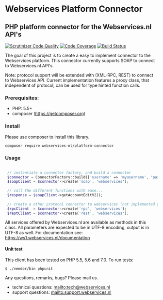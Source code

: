 # Webservices Platform Connector
## PHP platform connector for the Webservices.nl API's

[![Scrutinizer Code Quality](https://scrutinizer-ci.com/g/webservices-nl/platform-connector/badges/quality-score.png?b=master)](https://scrutinizer-ci.com/g/webservices-nl/platform-connector/?branch=master)
[![Code Coverage](https://scrutinizer-ci.com/g/webservices-nl/platform-connector/badges/coverage.png?b=master)](https://scrutinizer-ci.com/g/webservices-nl/platform-connector/?branch=master)
[![Build Status](https://travis-ci.org/webservices-nl/platform-connector.svg?branch=master)](https://travis-ci.org/webservices-nl/platform-connector)

The goal of this project is to create a easy to implement connector to the Webservices platform. This connector currently supports SOAP to connect to Webservices.nl API's. 

Note: protocol support will be extended with (XML-RPC, REST) to connect to Webservices API. Current implementation 
features a proxy class, that independent of protocol, can be used for type hinted function calls.

### Prerequisites:
- PHP: 5.5+
- composer (https://getcomposer.org)

### Install
Please use composer to install this library.

```bash 
composer require webservices-nl/platform-connector
```

### Usage

```php
 
 // instantiate a connector factory, and build a connector
 $connector = ConnectorFactory::build(['username' => 'myusername', 'password' => 'secret']);
 $soapClient = $connector->create('soap', 'webservices');
 
 // call the different functions with ease...
 $response = $soapClient->getAccountEditV2();
              
 // create a other protocol connector to webservices (not implemented yet)
 $rpcClient  = $connector->create('rpc', 'webservices');
 $restClient = $connector->create('rest', 'webservices');

```

All services offered by Webservices.nl are available as methods in this class.  All parameters are expected to be in 
UTF-8 encoding, output is in UTF-8 as well. For documentation see: https://ws1.webservices.nl/documentation

#### Unit test
This client has been tested on PHP 5.5, 5.6 and 7.0. To run tests:

```bash
$ ./vendor/bin phpunit
```

Any questions, remarks, bugs? Please mail us.
- technical questions: <mailto:tech@webservices.nl>
- support questions: <mailto:support.webservices.nl>